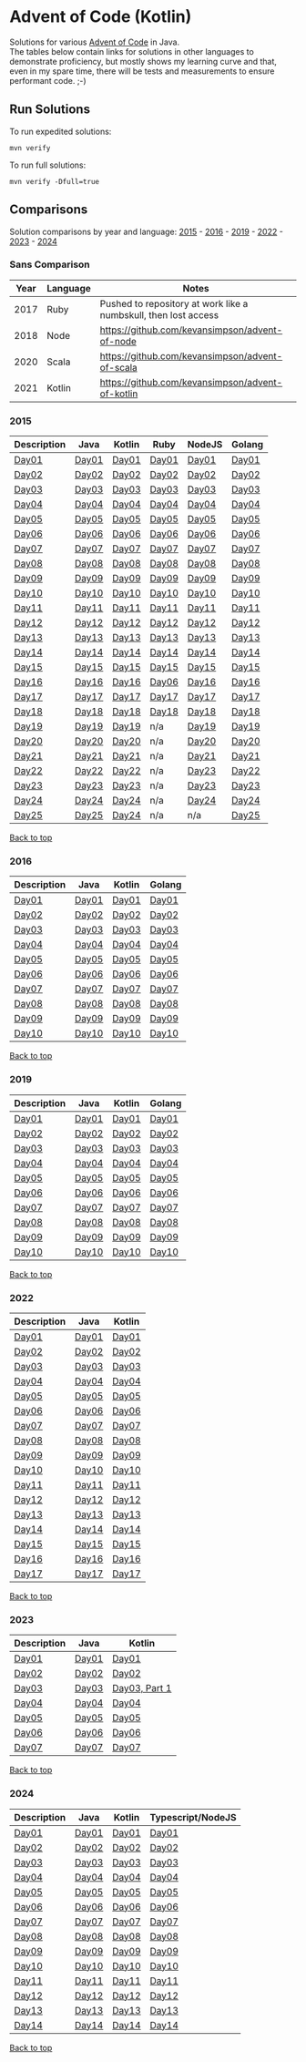 # Advent of Code (Kotlin)
Solutions for various [Advent of Code](https://adventofcode.com/) in Java.<br/>
The tables below contain links for solutions in other languages to demonstrate proficiency,
but mostly shows my learning curve and that, even in my spare time, there will be tests and
measurements to ensure performant code. ;-)

## Run Solutions
To run expedited solutions:
```
mvn verify
```

To run full solutions:
```
mvn verify -Dfull=true
```

## Comparisons
Solution comparisons by year and language:
[2015](#2015) - [2016](#2016) - [2019](#2019) - [2022](#2022) - [2023](#2023) - [2024](#2024)

### Sans Comparison
| Year | Language | Notes                                                           |
|------|----------|-----------------------------------------------------------------|
| 2017 | Ruby     | Pushed to repository at work like a numbskull, then lost access |
| 2018 | Node     | https://github.com/kevansimpson/advent-of-node                  |
| 2020 | Scala    | https://github.com/kevansimpson/advent-of-scala                 |
| 2021 | Kotlin   | https://github.com/kevansimpson/advent-of-kotlin                |

### 2015

| Description                                   | Java                                                                                                                | Kotlin                                                                                                             | Ruby                                                                          | NodeJS                                                                                | Golang                                                                           |
|-----------------------------------------------|---------------------------------------------------------------------------------------------------------------------|--------------------------------------------------------------------------------------------------------------------|-------------------------------------------------------------------------------|---------------------------------------------------------------------------------------|----------------------------------------------------------------------------------|
| [Day01](https://adventofcode.com/2015/day/1)  | [Day01](https://github.com/kevansimpson/advent-of-code/blob/main/src/main/java/org/base/advent/code2015/Day01.java) | [Day01](https://github.com/kevansimpson/advent-of-kotlin/blob/main/src/main/kotlin/org/base/advent/k2015/Day01.kt) | [Day01](https://github.com/kevansimpson/aoc2015ruby/blob/master/lib/day01.rb) | [Day01](https://github.com/kevansimpson/advent-of-node/blob/master/src/2015/day01.ts) | [Day01](https://github.com/kevansimpson/adventgo/blob/main/pkg/aoc2015/day01.go) |
| [Day02](https://adventofcode.com/2015/day/2)  | [Day02](https://github.com/kevansimpson/advent-of-code/blob/main/src/main/java/org/base/advent/code2015/Day02.java) | [Day02](https://github.com/kevansimpson/advent-of-kotlin/blob/main/src/main/kotlin/org/base/advent/k2015/Day02.kt) | [Day02](https://github.com/kevansimpson/aoc2015ruby/blob/master/lib/day02.rb) | [Day02](https://github.com/kevansimpson/advent-of-node/blob/master/src/2015/day02.ts) | [Day02](https://github.com/kevansimpson/adventgo/blob/main/pkg/aoc2015/day02.go) |
| [Day03](https://adventofcode.com/2015/day/3)  | [Day03](https://github.com/kevansimpson/advent-of-code/blob/main/src/main/java/org/base/advent/code2015/Day03.java) | [Day03](https://github.com/kevansimpson/advent-of-kotlin/blob/main/src/main/kotlin/org/base/advent/k2015/Day03.kt) | [Day03](https://github.com/kevansimpson/aoc2015ruby/blob/master/lib/day03.rb) | [Day03](https://github.com/kevansimpson/advent-of-node/blob/master/src/2015/day03.ts) | [Day03](https://github.com/kevansimpson/adventgo/blob/main/pkg/aoc2015/day03.go) |
| [Day04](https://adventofcode.com/2015/day/4)  | [Day04](https://github.com/kevansimpson/advent-of-code/blob/main/src/main/java/org/base/advent/code2015/Day04.java) | [Day04](https://github.com/kevansimpson/advent-of-kotlin/blob/main/src/main/kotlin/org/base/advent/k2015/Day04.kt) | [Day04](https://github.com/kevansimpson/aoc2015ruby/blob/master/lib/day04.rb) | [Day04](https://github.com/kevansimpson/advent-of-node/blob/master/src/2015/day04.ts) | [Day04](https://github.com/kevansimpson/adventgo/blob/main/pkg/aoc2015/day04.go) |
| [Day05](https://adventofcode.com/2015/day/5)  | [Day05](https://github.com/kevansimpson/advent-of-code/blob/main/src/main/java/org/base/advent/code2015/Day05.java) | [Day05](https://github.com/kevansimpson/advent-of-kotlin/blob/main/src/main/kotlin/org/base/advent/k2015/Day05.kt) | [Day05](https://github.com/kevansimpson/aoc2015ruby/blob/master/lib/day05.rb) | [Day05](https://github.com/kevansimpson/advent-of-node/blob/master/src/2015/day05.ts) | [Day05](https://github.com/kevansimpson/adventgo/blob/main/pkg/aoc2015/day05.go) |
| [Day06](https://adventofcode.com/2015/day/6)  | [Day06](https://github.com/kevansimpson/advent-of-code/blob/main/src/main/java/org/base/advent/code2015/Day06.java) | [Day06](https://github.com/kevansimpson/advent-of-kotlin/blob/main/src/main/kotlin/org/base/advent/k2015/Day06.kt) | [Day06](https://github.com/kevansimpson/aoc2015ruby/blob/master/lib/day06.rb) | [Day06](https://github.com/kevansimpson/advent-of-node/blob/master/src/2015/day06.ts) | [Day06](https://github.com/kevansimpson/adventgo/blob/main/pkg/aoc2015/day06.go) |
| [Day07](https://adventofcode.com/2015/day/7)  | [Day07](https://github.com/kevansimpson/advent-of-code/blob/main/src/main/java/org/base/advent/code2015/Day07.java) | [Day07](https://github.com/kevansimpson/advent-of-kotlin/blob/main/src/main/kotlin/org/base/advent/k2015/Day07.kt) | [Day07](https://github.com/kevansimpson/aoc2015ruby/blob/master/lib/day07.rb) | [Day07](https://github.com/kevansimpson/advent-of-node/blob/master/src/2015/day07.ts) | [Day07](https://github.com/kevansimpson/adventgo/blob/main/pkg/aoc2015/day07.go) |
| [Day08](https://adventofcode.com/2015/day/8)  | [Day08](https://github.com/kevansimpson/advent-of-code/blob/main/src/main/java/org/base/advent/code2015/Day08.java) | [Day08](https://github.com/kevansimpson/advent-of-kotlin/blob/main/src/main/kotlin/org/base/advent/k2015/Day08.kt) | [Day08](https://github.com/kevansimpson/aoc2015ruby/blob/master/lib/day08.rb) | [Day08](https://github.com/kevansimpson/advent-of-node/blob/master/src/2015/day08.ts) | [Day08](https://github.com/kevansimpson/adventgo/blob/main/pkg/aoc2015/day08.go) |
| [Day09](https://adventofcode.com/2015/day/9)  | [Day09](https://github.com/kevansimpson/advent-of-code/blob/main/src/main/java/org/base/advent/code2015/Day09.java) | [Day09](https://github.com/kevansimpson/advent-of-kotlin/blob/main/src/main/kotlin/org/base/advent/k2015/Day09.kt) | [Day09](https://github.com/kevansimpson/aoc2015ruby/blob/master/lib/day09.rb) | [Day09](https://github.com/kevansimpson/advent-of-node/blob/master/src/2015/day09.ts) | [Day09](https://github.com/kevansimpson/adventgo/blob/main/pkg/aoc2015/day09.go) |
| [Day10](https://adventofcode.com/2015/day/10) | [Day10](https://github.com/kevansimpson/advent-of-code/blob/main/src/main/java/org/base/advent/code2015/Day10.java) | [Day10](https://github.com/kevansimpson/advent-of-kotlin/blob/main/src/main/kotlin/org/base/advent/k2015/Day10.kt) | [Day10](https://github.com/kevansimpson/aoc2015ruby/blob/master/lib/day10.rb) | [Day10](https://github.com/kevansimpson/advent-of-node/blob/master/src/2015/day10.ts) | [Day10](https://github.com/kevansimpson/adventgo/blob/main/pkg/aoc2015/day10.go) |
| [Day11](https://adventofcode.com/2015/day/11) | [Day11](https://github.com/kevansimpson/advent-of-code/blob/main/src/main/java/org/base/advent/code2015/Day11.java) | [Day11](https://github.com/kevansimpson/advent-of-kotlin/blob/main/src/main/kotlin/org/base/advent/k2015/Day11.kt) | [Day11](https://github.com/kevansimpson/aoc2015ruby/blob/master/lib/day11.rb) | [Day11](https://github.com/kevansimpson/advent-of-node/blob/master/src/2015/day11.ts) | [Day11](https://github.com/kevansimpson/adventgo/blob/main/pkg/aoc2015/day11.go) |
| [Day12](https://adventofcode.com/2015/day/12) | [Day12](https://github.com/kevansimpson/advent-of-code/blob/main/src/main/java/org/base/advent/code2015/Day12.java) | [Day12](https://github.com/kevansimpson/advent-of-kotlin/blob/main/src/main/kotlin/org/base/advent/k2015/Day12.kt) | [Day12](https://github.com/kevansimpson/aoc2015ruby/blob/master/lib/day12.rb) | [Day12](https://github.com/kevansimpson/advent-of-node/blob/master/src/2015/day12.ts) | [Day12](https://github.com/kevansimpson/adventgo/blob/main/pkg/aoc2015/day12.go) |
| [Day13](https://adventofcode.com/2015/day/13) | [Day13](https://github.com/kevansimpson/advent-of-code/blob/main/src/main/java/org/base/advent/code2015/Day13.java) | [Day13](https://github.com/kevansimpson/advent-of-kotlin/blob/main/src/main/kotlin/org/base/advent/k2015/Day13.kt) | [Day13](https://github.com/kevansimpson/aoc2015ruby/blob/master/lib/day13.rb) | [Day13](https://github.com/kevansimpson/advent-of-node/blob/master/src/2015/day13.ts) | [Day13](https://github.com/kevansimpson/adventgo/blob/main/pkg/aoc2015/day13.go) |
| [Day14](https://adventofcode.com/2015/day/14) | [Day14](https://github.com/kevansimpson/advent-of-code/blob/main/src/main/java/org/base/advent/code2015/Day14.java) | [Day14](https://github.com/kevansimpson/advent-of-kotlin/blob/main/src/main/kotlin/org/base/advent/k2015/Day14.kt) | [Day14](https://github.com/kevansimpson/aoc2015ruby/blob/master/lib/day14.rb) | [Day14](https://github.com/kevansimpson/advent-of-node/blob/master/src/2015/day14.ts) | [Day14](https://github.com/kevansimpson/adventgo/blob/main/pkg/aoc2015/day14.go) |
| [Day15](https://adventofcode.com/2015/day/15) | [Day15](https://github.com/kevansimpson/advent-of-code/blob/main/src/main/java/org/base/advent/code2015/Day15.java) | [Day15](https://github.com/kevansimpson/advent-of-kotlin/blob/main/src/main/kotlin/org/base/advent/k2015/Day15.kt) | [Day15](https://github.com/kevansimpson/aoc2015ruby/blob/master/lib/day15.rb) | [Day15](https://github.com/kevansimpson/advent-of-node/blob/master/src/2015/day15.ts) | [Day15](https://github.com/kevansimpson/adventgo/blob/main/pkg/aoc2015/day15.go) |
| [Day16](https://adventofcode.com/2015/day/16) | [Day16](https://github.com/kevansimpson/advent-of-code/blob/main/src/main/java/org/base/advent/code2015/Day16.java) | [Day16](https://github.com/kevansimpson/advent-of-kotlin/blob/main/src/main/kotlin/org/base/advent/k2015/Day16.kt) | [Day06](https://github.com/kevansimpson/aoc2015ruby/blob/master/lib/day16.rb) | [Day16](https://github.com/kevansimpson/advent-of-node/blob/master/src/2015/day16.ts) | [Day16](https://github.com/kevansimpson/adventgo/blob/main/pkg/aoc2015/day16.go) |
| [Day17](https://adventofcode.com/2015/day/17) | [Day17](https://github.com/kevansimpson/advent-of-code/blob/main/src/main/java/org/base/advent/code2015/Day17.java) | [Day17](https://github.com/kevansimpson/advent-of-kotlin/blob/main/src/main/kotlin/org/base/advent/k2015/Day17.kt) | [Day17](https://github.com/kevansimpson/aoc2015ruby/blob/master/lib/day17.rb) | [Day17](https://github.com/kevansimpson/advent-of-node/blob/master/src/2015/day17.ts) | [Day17](https://github.com/kevansimpson/adventgo/blob/main/pkg/aoc2015/day17.go) |
| [Day18](https://adventofcode.com/2015/day/18) | [Day18](https://github.com/kevansimpson/advent-of-code/blob/main/src/main/java/org/base/advent/code2015/Day18.java) | [Day18](https://github.com/kevansimpson/advent-of-kotlin/blob/main/src/main/kotlin/org/base/advent/k2015/Day18.kt) | [Day18](https://github.com/kevansimpson/aoc2015ruby/blob/master/lib/day18.rb) | [Day18](https://github.com/kevansimpson/advent-of-node/blob/master/src/2015/day18.ts) | [Day18](https://github.com/kevansimpson/adventgo/blob/main/pkg/aoc2015/day18.go) |
| [Day19](https://adventofcode.com/2015/day/19) | [Day19](https://github.com/kevansimpson/advent-of-code/blob/main/src/main/java/org/base/advent/code2015/Day19.java) | [Day19](https://github.com/kevansimpson/advent-of-kotlin/blob/main/src/main/kotlin/org/base/advent/k2015/Day19.kt) | n/a                                                                           | [Day19](https://github.com/kevansimpson/advent-of-node/blob/master/src/2015/day19.ts) | [Day19](https://github.com/kevansimpson/adventgo/blob/main/pkg/aoc2015/day19.go) |
| [Day20](https://adventofcode.com/2015/day/20) | [Day20](https://github.com/kevansimpson/advent-of-code/blob/main/src/main/java/org/base/advent/code2015/Day20.java) | [Day20](https://github.com/kevansimpson/advent-of-kotlin/blob/main/src/main/kotlin/org/base/advent/k2015/Day20.kt) | n/a                                                                           | [Day20](https://github.com/kevansimpson/advent-of-node/blob/master/src/2015/day20.ts) | [Day20](https://github.com/kevansimpson/adventgo/blob/main/pkg/aoc2015/day20.go) |
| [Day21](https://adventofcode.com/2015/day/21) | [Day21](https://github.com/kevansimpson/advent-of-code/blob/main/src/main/java/org/base/advent/code2015/Day21.java) | [Day21](https://github.com/kevansimpson/advent-of-kotlin/blob/main/src/main/kotlin/org/base/advent/k2015/Day21.kt) | n/a                                                                           | [Day21](https://github.com/kevansimpson/advent-of-node/blob/master/src/2015/day21.ts) | [Day21](https://github.com/kevansimpson/adventgo/blob/main/pkg/aoc2015/day21.go) |
| [Day22](https://adventofcode.com/2015/day/22) | [Day22](https://github.com/kevansimpson/advent-of-code/blob/main/src/main/java/org/base/advent/code2015/Day22.java) | [Day22](https://github.com/kevansimpson/advent-of-kotlin/blob/main/src/main/kotlin/org/base/advent/k2015/Day22.kt) | n/a                                                                           | [Day23](https://github.com/kevansimpson/advent-of-node/blob/master/src/2015/day22.ts) | [Day22](https://github.com/kevansimpson/adventgo/blob/main/pkg/aoc2015/day22.go) |
| [Day23](https://adventofcode.com/2015/day/23) | [Day23](https://github.com/kevansimpson/advent-of-code/blob/main/src/main/java/org/base/advent/code2015/Day23.java) | [Day23](https://github.com/kevansimpson/advent-of-kotlin/blob/main/src/main/kotlin/org/base/advent/k2015/Day23.kt) | n/a                                                                           | [Day23](https://github.com/kevansimpson/advent-of-node/blob/master/src/2015/day23.ts) | [Day23](https://github.com/kevansimpson/adventgo/blob/main/pkg/aoc2015/day23.go) |
| [Day24](https://adventofcode.com/2015/day/24) | [Day24](https://github.com/kevansimpson/advent-of-code/blob/main/src/main/java/org/base/advent/code2015/Day24.java) | [Day24](https://github.com/kevansimpson/advent-of-kotlin/blob/main/src/main/kotlin/org/base/advent/k2015/Day24.kt) | n/a                                                                           | [Day24](https://github.com/kevansimpson/advent-of-node/blob/master/src/2015/day24.ts) | [Day24](https://github.com/kevansimpson/adventgo/blob/main/pkg/aoc2015/day24.go) |
| [Day25](https://adventofcode.com/2015/day/25) | [Day25](https://github.com/kevansimpson/advent-of-code/blob/main/src/main/java/org/base/advent/code2015/Day25.java) | [Day24](https://github.com/kevansimpson/advent-of-kotlin/blob/main/src/main/kotlin/org/base/advent/k2015/Day24.kt) | n/a                                                                           | n/a                                                                                   | [Day25](https://github.com/kevansimpson/adventgo/blob/main/pkg/aoc2015/day25.go) |

[Back to top](#comparisons)

### 2016

| Description                                   | Java                                                                                                                | Kotlin                                                                                                             | Golang                                                                           |
|-----------------------------------------------|---------------------------------------------------------------------------------------------------------------------|--------------------------------------------------------------------------------------------------------------------|----------------------------------------------------------------------------------|
| [Day01](https://adventofcode.com/2016/day/1)  | [Day01](https://github.com/kevansimpson/advent-of-code/blob/main/src/main/java/org/base/advent/code2016/Day01.java) | [Day01](https://github.com/kevansimpson/advent-of-kotlin/blob/main/src/main/kotlin/org/base/advent/k2016/Day01.kt) | [Day01](https://github.com/kevansimpson/adventgo/blob/main/pkg/aoc2016/day01.go) |
| [Day02](https://adventofcode.com/2016/day/2)  | [Day02](https://github.com/kevansimpson/advent-of-code/blob/main/src/main/java/org/base/advent/code2016/Day02.java) | [Day02](https://github.com/kevansimpson/advent-of-kotlin/blob/main/src/main/kotlin/org/base/advent/k2016/Day02.kt) | [Day02](https://github.com/kevansimpson/adventgo/blob/main/pkg/aoc2016/day02.go) |
| [Day03](https://adventofcode.com/2016/day/3)  | [Day03](https://github.com/kevansimpson/advent-of-code/blob/main/src/main/java/org/base/advent/code2016/Day03.java) | [Day03](https://github.com/kevansimpson/advent-of-kotlin/blob/main/src/main/kotlin/org/base/advent/k2016/Day03.kt) | [Day03](https://github.com/kevansimpson/adventgo/blob/main/pkg/aoc2016/day03.go) |
| [Day04](https://adventofcode.com/2016/day/4)  | [Day04](https://github.com/kevansimpson/advent-of-code/blob/main/src/main/java/org/base/advent/code2016/Day04.java) | [Day04](https://github.com/kevansimpson/advent-of-kotlin/blob/main/src/main/kotlin/org/base/advent/k2016/Day04.kt) | [Day04](https://github.com/kevansimpson/adventgo/blob/main/pkg/aoc2016/day04.go) |
| [Day05](https://adventofcode.com/2016/day/5)  | [Day05](https://github.com/kevansimpson/advent-of-code/blob/main/src/main/java/org/base/advent/code2016/Day05.java) | [Day05](https://github.com/kevansimpson/advent-of-kotlin/blob/main/src/main/kotlin/org/base/advent/k2016/Day05.kt) | [Day05](https://github.com/kevansimpson/adventgo/blob/main/pkg/aoc2016/day05.go) |
| [Day06](https://adventofcode.com/2016/day/6)  | [Day06](https://github.com/kevansimpson/advent-of-code/blob/main/src/main/java/org/base/advent/code2016/Day06.java) | [Day06](https://github.com/kevansimpson/advent-of-kotlin/blob/main/src/main/kotlin/org/base/advent/k2016/Day06.kt) | [Day06](https://github.com/kevansimpson/adventgo/blob/main/pkg/aoc2016/day06.go) |
| [Day07](https://adventofcode.com/2016/day/7)  | [Day07](https://github.com/kevansimpson/advent-of-code/blob/main/src/main/java/org/base/advent/code2016/Day07.java) | [Day07](https://github.com/kevansimpson/advent-of-kotlin/blob/main/src/main/kotlin/org/base/advent/k2016/Day07.kt) | [Day07](https://github.com/kevansimpson/adventgo/blob/main/pkg/aoc2016/day07.go) |
| [Day08](https://adventofcode.com/2016/day/8)  | [Day08](https://github.com/kevansimpson/advent-of-code/blob/main/src/main/java/org/base/advent/code2016/Day08.java) | [Day08](https://github.com/kevansimpson/advent-of-kotlin/blob/main/src/main/kotlin/org/base/advent/k2016/Day08.kt) | [Day08](https://github.com/kevansimpson/adventgo/blob/main/pkg/aoc2016/day08.go) |
| [Day09](https://adventofcode.com/2016/day/9)  | [Day09](https://github.com/kevansimpson/advent-of-code/blob/main/src/main/java/org/base/advent/code2016/Day09.java) | [Day09](https://github.com/kevansimpson/advent-of-kotlin/blob/main/src/main/kotlin/org/base/advent/k2016/Day09.kt) | [Day09](https://github.com/kevansimpson/adventgo/blob/main/pkg/aoc2016/day09.go) |
| [Day10](https://adventofcode.com/2016/day/10) | [Day10](https://github.com/kevansimpson/advent-of-code/blob/main/src/main/java/org/base/advent/code2016/Day10.java) | [Day10](https://github.com/kevansimpson/advent-of-kotlin/blob/main/src/main/kotlin/org/base/advent/k2016/Day10.kt) | [Day10](https://github.com/kevansimpson/adventgo/blob/main/pkg/aoc2016/day10.go) |

[Back to top](#comparisons)

### 2019

| Description                                   | Java                                                                                                                | Kotlin                                                                                                             | Golang                                                                           |
|-----------------------------------------------|---------------------------------------------------------------------------------------------------------------------|--------------------------------------------------------------------------------------------------------------------|----------------------------------------------------------------------------------|
| [Day01](https://adventofcode.com/2019/day/1)  | [Day01](https://github.com/kevansimpson/advent-of-code/blob/main/src/main/java/org/base/advent/code2019/Day01.java) | [Day01](https://github.com/kevansimpson/advent-of-kotlin/blob/main/src/main/kotlin/org/base/advent/k2019/Day01.kt) | [Day01](https://github.com/kevansimpson/adventgo/blob/main/pkg/aoc2016/day01.go) |
| [Day02](https://adventofcode.com/2019/day/2)  | [Day02](https://github.com/kevansimpson/advent-of-code/blob/main/src/main/java/org/base/advent/code2019/Day02.java) | [Day02](https://github.com/kevansimpson/advent-of-kotlin/blob/main/src/main/kotlin/org/base/advent/k2019/Day02.kt) | [Day02](https://github.com/kevansimpson/adventgo/blob/main/pkg/aoc2016/day02.go) |
| [Day03](https://adventofcode.com/2019/day/3)  | [Day03](https://github.com/kevansimpson/advent-of-code/blob/main/src/main/java/org/base/advent/code2019/Day03.java) | [Day03](https://github.com/kevansimpson/advent-of-kotlin/blob/main/src/main/kotlin/org/base/advent/k2019/Day03.kt) | [Day03](https://github.com/kevansimpson/adventgo/blob/main/pkg/aoc2016/day03.go) |
| [Day04](https://adventofcode.com/2019/day/4)  | [Day04](https://github.com/kevansimpson/advent-of-code/blob/main/src/main/java/org/base/advent/code2019/Day04.java) | [Day04](https://github.com/kevansimpson/advent-of-kotlin/blob/main/src/main/kotlin/org/base/advent/k2019/Day04.kt) | [Day04](https://github.com/kevansimpson/adventgo/blob/main/pkg/aoc2016/day04.go) |
| [Day05](https://adventofcode.com/2019/day/5)  | [Day05](https://github.com/kevansimpson/advent-of-code/blob/main/src/main/java/org/base/advent/code2019/Day05.java) | [Day05](https://github.com/kevansimpson/advent-of-kotlin/blob/main/src/main/kotlin/org/base/advent/k2019/Day05.kt) | [Day05](https://github.com/kevansimpson/adventgo/blob/main/pkg/aoc2016/day05.go) |
| [Day06](https://adventofcode.com/2019/day/6)  | [Day06](https://github.com/kevansimpson/advent-of-code/blob/main/src/main/java/org/base/advent/code2019/Day06.java) | [Day06](https://github.com/kevansimpson/advent-of-kotlin/blob/main/src/main/kotlin/org/base/advent/k2019/Day06.kt) | [Day06](https://github.com/kevansimpson/adventgo/blob/main/pkg/aoc2016/day06.go) |
| [Day07](https://adventofcode.com/2019/day/7)  | [Day07](https://github.com/kevansimpson/advent-of-code/blob/main/src/main/java/org/base/advent/code2019/Day07.java) | [Day07](https://github.com/kevansimpson/advent-of-kotlin/blob/main/src/main/kotlin/org/base/advent/k2019/Day07.kt) | [Day07](https://github.com/kevansimpson/adventgo/blob/main/pkg/aoc2016/day07.go) |
| [Day08](https://adventofcode.com/2019/day/8)  | [Day08](https://github.com/kevansimpson/advent-of-code/blob/main/src/main/java/org/base/advent/code2019/Day08.java) | [Day08](https://github.com/kevansimpson/advent-of-kotlin/blob/main/src/main/kotlin/org/base/advent/k2019/Day08.kt) | [Day08](https://github.com/kevansimpson/adventgo/blob/main/pkg/aoc2016/day08.go) |
| [Day09](https://adventofcode.com/2019/day/9)  | [Day09](https://github.com/kevansimpson/advent-of-code/blob/main/src/main/java/org/base/advent/code2019/Day09.java) | [Day09](https://github.com/kevansimpson/advent-of-kotlin/blob/main/src/main/kotlin/org/base/advent/k2019/Day09.kt) | [Day09](https://github.com/kevansimpson/adventgo/blob/main/pkg/aoc2016/day09.go) |
| [Day10](https://adventofcode.com/2019/day/10) | [Day10](https://github.com/kevansimpson/advent-of-code/blob/main/src/main/java/org/base/advent/code2019/Day10.java) | [Day10](https://github.com/kevansimpson/advent-of-kotlin/blob/main/src/main/kotlin/org/base/advent/k2019/Day10.kt) | [Day10](https://github.com/kevansimpson/adventgo/blob/main/pkg/aoc2016/day10.go) |

[Back to top](#comparisons)

### 2022

| Description                                   | Java                                                                                                                | Kotlin                                                                                                             |
|-----------------------------------------------|---------------------------------------------------------------------------------------------------------------------|--------------------------------------------------------------------------------------------------------------------|
| [Day01](https://adventofcode.com/2022/day/1)  | [Day01](https://github.com/kevansimpson/advent-of-code/blob/main/src/main/java/org/base/advent/code2022/Day01.java) | [Day01](https://github.com/kevansimpson/advent-of-kotlin/blob/main/src/main/kotlin/org/base/advent/k2022/Day01.kt) |
| [Day02](https://adventofcode.com/2022/day/2)  | [Day02](https://github.com/kevansimpson/advent-of-code/blob/main/src/main/java/org/base/advent/code2022/Day02.java) | [Day02](https://github.com/kevansimpson/advent-of-kotlin/blob/main/src/main/kotlin/org/base/advent/k2022/Day02.kt) |
| [Day03](https://adventofcode.com/2022/day/3)  | [Day03](https://github.com/kevansimpson/advent-of-code/blob/main/src/main/java/org/base/advent/code2022/Day03.java) | [Day03](https://github.com/kevansimpson/advent-of-kotlin/blob/main/src/main/kotlin/org/base/advent/k2022/Day03.kt) |
| [Day04](https://adventofcode.com/2022/day/4)  | [Day04](https://github.com/kevansimpson/advent-of-code/blob/main/src/main/java/org/base/advent/code2022/Day04.java) | [Day04](https://github.com/kevansimpson/advent-of-kotlin/blob/main/src/main/kotlin/org/base/advent/k2022/Day04.kt) |
| [Day05](https://adventofcode.com/2022/day/5)  | [Day05](https://github.com/kevansimpson/advent-of-code/blob/main/src/main/java/org/base/advent/code2022/Day05.java) | [Day05](https://github.com/kevansimpson/advent-of-kotlin/blob/main/src/main/kotlin/org/base/advent/k2022/Day05.kt) |
| [Day06](https://adventofcode.com/2022/day/6)  | [Day06](https://github.com/kevansimpson/advent-of-code/blob/main/src/main/java/org/base/advent/code2022/Day06.java) | [Day06](https://github.com/kevansimpson/advent-of-kotlin/blob/main/src/main/kotlin/org/base/advent/k2022/Day06.kt) |
| [Day07](https://adventofcode.com/2022/day/7)  | [Day07](https://github.com/kevansimpson/advent-of-code/blob/main/src/main/java/org/base/advent/code2022/Day07.java) | [Day07](https://github.com/kevansimpson/advent-of-kotlin/blob/main/src/main/kotlin/org/base/advent/k2022/Day07.kt) |
| [Day08](https://adventofcode.com/2022/day/8)  | [Day08](https://github.com/kevansimpson/advent-of-code/blob/main/src/main/java/org/base/advent/code2022/Day08.java) | [Day08](https://github.com/kevansimpson/advent-of-kotlin/blob/main/src/main/kotlin/org/base/advent/k2022/Day08.kt) |
| [Day09](https://adventofcode.com/2022/day/9)  | [Day09](https://github.com/kevansimpson/advent-of-code/blob/main/src/main/java/org/base/advent/code2022/Day09.java) | [Day09](https://github.com/kevansimpson/advent-of-kotlin/blob/main/src/main/kotlin/org/base/advent/k2022/Day09.kt) |
| [Day10](https://adventofcode.com/2022/day/10) | [Day10](https://github.com/kevansimpson/advent-of-code/blob/main/src/main/java/org/base/advent/code2022/Day10.java) | [Day10](https://github.com/kevansimpson/advent-of-kotlin/blob/main/src/main/kotlin/org/base/advent/k2022/Day10.kt) |
| [Day11](https://adventofcode.com/2022/day/11) | [Day11](https://github.com/kevansimpson/advent-of-code/blob/main/src/main/java/org/base/advent/code2022/Day11.java) | [Day11](https://github.com/kevansimpson/advent-of-kotlin/blob/main/src/main/kotlin/org/base/advent/k2022/Day11.kt) |
| [Day12](https://adventofcode.com/2022/day/12) | [Day12](https://github.com/kevansimpson/advent-of-code/blob/main/src/main/java/org/base/advent/code2022/Day12.java) | [Day12](https://github.com/kevansimpson/advent-of-kotlin/blob/main/src/main/kotlin/org/base/advent/k2022/Day12.kt) |
| [Day13](https://adventofcode.com/2022/day/13) | [Day13](https://github.com/kevansimpson/advent-of-code/blob/main/src/main/java/org/base/advent/code2022/Day13.java) | [Day13](https://github.com/kevansimpson/advent-of-kotlin/blob/main/src/main/kotlin/org/base/advent/k2022/Day13.kt) |
| [Day14](https://adventofcode.com/2022/day/14) | [Day14](https://github.com/kevansimpson/advent-of-code/blob/main/src/main/java/org/base/advent/code2022/Day14.java) | [Day14](https://github.com/kevansimpson/advent-of-kotlin/blob/main/src/main/kotlin/org/base/advent/k2022/Day14.kt) |
| [Day15](https://adventofcode.com/2022/day/15) | [Day15](https://github.com/kevansimpson/advent-of-code/blob/main/src/main/java/org/base/advent/code2022/Day15.java) | [Day15](https://github.com/kevansimpson/advent-of-kotlin/blob/main/src/main/kotlin/org/base/advent/k2022/Day15.kt) |
| [Day16](https://adventofcode.com/2022/day/16) | [Day16](https://github.com/kevansimpson/advent-of-code/blob/main/src/main/java/org/base/advent/code2022/Day16.java) | [Day16](https://github.com/kevansimpson/advent-of-kotlin/blob/main/src/main/kotlin/org/base/advent/k2022/Day16.kt) |
| [Day17](https://adventofcode.com/2022/day/17) | [Day17](https://github.com/kevansimpson/advent-of-code/blob/main/src/main/java/org/base/advent/code2022/Day17.java) | [Day17](https://github.com/kevansimpson/advent-of-kotlin/blob/main/src/main/kotlin/org/base/advent/k2022/Day17.kt) |

[Back to top](#comparisons)

### 2023

| Description                                  | Java                                                                                                                | Kotlin                                                                                                                     |
|----------------------------------------------|---------------------------------------------------------------------------------------------------------------------|----------------------------------------------------------------------------------------------------------------------------|
| [Day01](https://adventofcode.com/2023/day/1) | [Day01](https://github.com/kevansimpson/advent-of-code/blob/main/src/main/java/org/base/advent/code2023/Day01.java) | [Day01](https://github.com/kevansimpson/advent-of-kotlin/blob/main/src/main/kotlin/org/base/advent/k2023/Day01.kt)         |
| [Day02](https://adventofcode.com/2023/day/2) | [Day02](https://github.com/kevansimpson/advent-of-code/blob/main/src/main/java/org/base/advent/code2023/Day02.java) | [Day02](https://github.com/kevansimpson/advent-of-kotlin/blob/main/src/main/kotlin/org/base/advent/k2023/Day02.kt)         |
| [Day03](https://adventofcode.com/2023/day/3) | [Day03](https://github.com/kevansimpson/advent-of-code/blob/main/src/main/java/org/base/advent/code2023/Day03.java) | [Day03, Part 1](https://github.com/kevansimpson/advent-of-kotlin/blob/main/src/main/kotlin/org/base/advent/k2023/Day03.kt) |
| [Day04](https://adventofcode.com/2023/day/4) | [Day04](https://github.com/kevansimpson/advent-of-code/blob/main/src/main/java/org/base/advent/code2023/Day04.java) | [Day04](https://github.com/kevansimpson/advent-of-kotlin/blob/main/src/main/kotlin/org/base/advent/k2023/Day04.kt)         |
| [Day05](https://adventofcode.com/2023/day/5) | [Day05](https://github.com/kevansimpson/advent-of-code/blob/main/src/main/java/org/base/advent/code2023/Day05.java) | [Day05](https://github.com/kevansimpson/advent-of-kotlin/blob/main/src/main/kotlin/org/base/advent/k2023/Day05.kt)         |
| [Day06](https://adventofcode.com/2023/day/6) | [Day06](https://github.com/kevansimpson/advent-of-code/blob/main/src/main/java/org/base/advent/code2023/Day06.java) | [Day06](https://github.com/kevansimpson/advent-of-kotlin/blob/main/src/main/kotlin/org/base/advent/k2023/Day06.kt)         |
| [Day07](https://adventofcode.com/2023/day/7) | [Day07](https://github.com/kevansimpson/advent-of-code/blob/main/src/main/java/org/base/advent/code2023/Day07.java) | [Day07](https://github.com/kevansimpson/advent-of-kotlin/blob/main/src/main/kotlin/org/base/advent/k2023/Day07.kt)         |

[Back to top](#comparisons)

### 2024

| Description                                   | Java                                                                                                                | Kotlin                                                                                                             | Typescript/NodeJS                                                                     |
|-----------------------------------------------|---------------------------------------------------------------------------------------------------------------------|--------------------------------------------------------------------------------------------------------------------|---------------------------------------------------------------------------------------|
| [Day01](https://adventofcode.com/2024/day/1)  | [Day01](https://github.com/kevansimpson/advent-of-code/blob/main/src/main/java/org/base/advent/code2024/Day01.java) | [Day01](https://github.com/kevansimpson/advent-of-kotlin/blob/main/src/main/kotlin/org/base/advent/k2024/Day01.kt) | [Day01](https://github.com/kevansimpson/advent-of-node/blob/master/src/2024/day01.ts) |
| [Day02](https://adventofcode.com/2024/day/2)  | [Day02](https://github.com/kevansimpson/advent-of-code/blob/main/src/main/java/org/base/advent/code2024/Day02.java) | [Day02](https://github.com/kevansimpson/advent-of-kotlin/blob/main/src/main/kotlin/org/base/advent/k2024/Day02.kt) | [Day02](https://github.com/kevansimpson/advent-of-node/blob/master/src/2024/day02.ts) |
| [Day03](https://adventofcode.com/2024/day/3)  | [Day03](https://github.com/kevansimpson/advent-of-code/blob/main/src/main/java/org/base/advent/code2024/Day03.java) | [Day03](https://github.com/kevansimpson/advent-of-kotlin/blob/main/src/main/kotlin/org/base/advent/k2024/Day03.kt) | [Day03](https://github.com/kevansimpson/advent-of-node/blob/master/src/2024/day03.ts) |
| [Day04](https://adventofcode.com/2024/day/4)  | [Day04](https://github.com/kevansimpson/advent-of-code/blob/main/src/main/java/org/base/advent/code2024/Day04.java) | [Day04](https://github.com/kevansimpson/advent-of-kotlin/blob/main/src/main/kotlin/org/base/advent/k2024/Day04.kt) | [Day04](https://github.com/kevansimpson/advent-of-node/blob/master/src/2024/day04.ts) |
| [Day05](https://adventofcode.com/2024/day/5)  | [Day05](https://github.com/kevansimpson/advent-of-code/blob/main/src/main/java/org/base/advent/code2024/Day05.java) | [Day05](https://github.com/kevansimpson/advent-of-kotlin/blob/main/src/main/kotlin/org/base/advent/k2024/Day05.kt) | [Day05](https://github.com/kevansimpson/advent-of-node/blob/master/src/2024/day05.ts) |
| [Day06](https://adventofcode.com/2024/day/6)  | [Day06](https://github.com/kevansimpson/advent-of-code/blob/main/src/main/java/org/base/advent/code2024/Day06.java) | [Day06](https://github.com/kevansimpson/advent-of-kotlin/blob/main/src/main/kotlin/org/base/advent/k2024/Day06.kt) | [Day06](https://github.com/kevansimpson/advent-of-node/blob/master/src/2024/day06.ts) |
| [Day07](https://adventofcode.com/2024/day/7)  | [Day07](https://github.com/kevansimpson/advent-of-code/blob/main/src/main/java/org/base/advent/code2024/Day07.java) | [Day07](https://github.com/kevansimpson/advent-of-kotlin/blob/main/src/main/kotlin/org/base/advent/k2024/Day07.kt) | [Day07](https://github.com/kevansimpson/advent-of-node/blob/master/src/2024/day07.ts) |
| [Day08](https://adventofcode.com/2024/day/8)  | [Day08](https://github.com/kevansimpson/advent-of-code/blob/main/src/main/java/org/base/advent/code2024/Day08.java) | [Day08](https://github.com/kevansimpson/advent-of-kotlin/blob/main/src/main/kotlin/org/base/advent/k2024/Day08.kt) | [Day08](https://github.com/kevansimpson/advent-of-node/blob/master/src/2024/day08.ts) |
| [Day09](https://adventofcode.com/2024/day/9)  | [Day09](https://github.com/kevansimpson/advent-of-code/blob/main/src/main/java/org/base/advent/code2024/Day09.java) | [Day09](https://github.com/kevansimpson/advent-of-kotlin/blob/main/src/main/kotlin/org/base/advent/k2024/Day09.kt) | [Day09](https://github.com/kevansimpson/advent-of-node/blob/master/src/2024/day09.ts) |
| [Day10](https://adventofcode.com/2024/day/10) | [Day10](https://github.com/kevansimpson/advent-of-code/blob/main/src/main/java/org/base/advent/code2024/Day10.java) | [Day10](https://github.com/kevansimpson/advent-of-kotlin/blob/main/src/main/kotlin/org/base/advent/k2024/Day10.kt) | [Day10](https://github.com/kevansimpson/advent-of-node/blob/master/src/2024/day10.ts) |
| [Day11](https://adventofcode.com/2024/day/11) | [Day11](https://github.com/kevansimpson/advent-of-code/blob/main/src/main/java/org/base/advent/code2024/Day11.java) | [Day11](https://github.com/kevansimpson/advent-of-kotlin/blob/main/src/main/kotlin/org/base/advent/k2024/Day11.kt) | [Day11](https://github.com/kevansimpson/advent-of-node/blob/master/src/2024/day11.ts) |
| [Day12](https://adventofcode.com/2024/day/12) | [Day12](https://github.com/kevansimpson/advent-of-code/blob/main/src/main/java/org/base/advent/code2024/Day12.java) | [Day12](https://github.com/kevansimpson/advent-of-kotlin/blob/main/src/main/kotlin/org/base/advent/k2024/Day12.kt) | [Day12](https://github.com/kevansimpson/advent-of-node/blob/master/src/2024/day12.ts) |
| [Day13](https://adventofcode.com/2024/day/13) | [Day13](https://github.com/kevansimpson/advent-of-code/blob/main/src/main/java/org/base/advent/code2024/Day13.java) | [Day13](https://github.com/kevansimpson/advent-of-kotlin/blob/main/src/main/kotlin/org/base/advent/k2024/Day13.kt) | [Day13](https://github.com/kevansimpson/advent-of-node/blob/master/src/2024/day13.ts) |
| [Day14](https://adventofcode.com/2024/day/14) | [Day14](https://github.com/kevansimpson/advent-of-code/blob/main/src/main/java/org/base/advent/code2024/Day14.java) | [Day14](https://github.com/kevansimpson/advent-of-kotlin/blob/main/src/main/kotlin/org/base/advent/k2024/Day14.kt) | [Day14](https://github.com/kevansimpson/advent-of-node/blob/master/src/2024/day14.ts) |

[Back to top](#comparisons)

